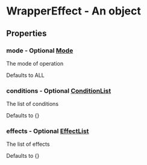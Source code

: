 

# WrapperEffect - An object



## Properties



### mode - Optional [Mode](Mode)



 The mode of operation



Defaults to ALL



### conditions - Optional [ConditionList](ConditionList)



 The list of conditions



Defaults to {}



### effects - Optional [EffectList](EffectList)



 The list of effects



Defaults to {}


